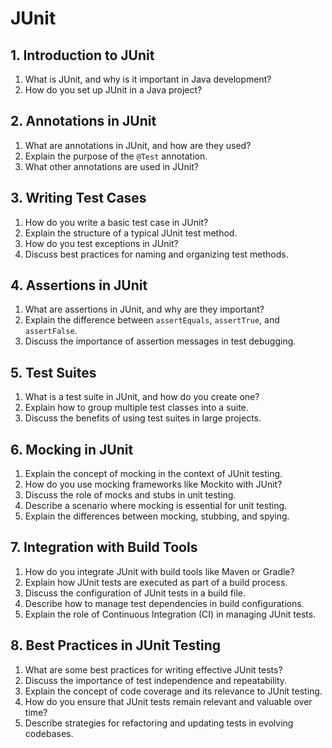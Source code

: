 # JUnit

## 1. Introduction to JUnit
   1. What is JUnit, and why is it important in Java development?
   2. How do you set up JUnit in a Java project?

## 2. Annotations in JUnit
   1. What are annotations in JUnit, and how are they used?
   2. Explain the purpose of the `@Test` annotation.
   3. What other annotations are used in JUnit?

## 3. Writing Test Cases
   1. How do you write a basic test case in JUnit?
   2. Explain the structure of a typical JUnit test method.
   3. How do you test exceptions in JUnit?
   4. Discuss best practices for naming and organizing test methods.

## 4. Assertions in JUnit
   1. What are assertions in JUnit, and why are they important?
   2. Explain the difference between `assertEquals`, `assertTrue`, and `assertFalse`.
   3. Discuss the importance of assertion messages in test debugging.

## 5. Test Suites
   1. What is a test suite in JUnit, and how do you create one?
   2. Explain how to group multiple test classes into a suite.
   3. Discuss the benefits of using test suites in large projects.

## 6. Mocking in JUnit
   1. Explain the concept of mocking in the context of JUnit testing.
   2. How do you use mocking frameworks like Mockito with JUnit?
   3. Discuss the role of mocks and stubs in unit testing.
   4. Describe a scenario where mocking is essential for unit testing.
   5. Explain the differences between mocking, stubbing, and spying.

## 7. Integration with Build Tools
   1. How do you integrate JUnit with build tools like Maven or Gradle?
   2. Explain how JUnit tests are executed as part of a build process.
   3. Discuss the configuration of JUnit tests in a build file.
   4. Describe how to manage test dependencies in build configurations.
   5. Explain the role of Continuous Integration (CI) in managing JUnit tests.

## 8. Best Practices in JUnit Testing
   1. What are some best practices for writing effective JUnit tests?
   2. Discuss the importance of test independence and repeatability.
   3. Explain the concept of code coverage and its relevance to JUnit testing.
   4. How do you ensure that JUnit tests remain relevant and valuable over time?
   5. Describe strategies for refactoring and updating tests in evolving codebases.